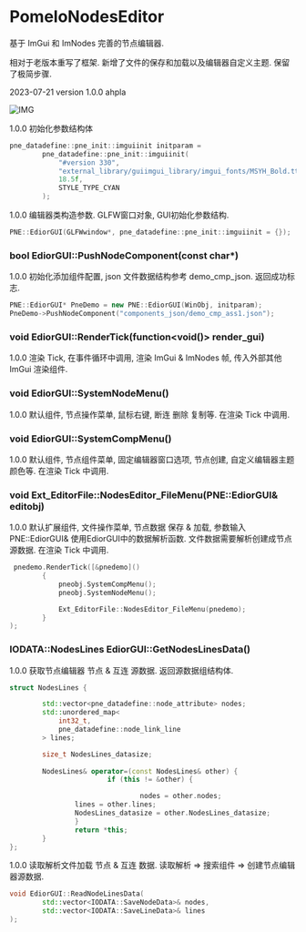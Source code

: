 # PomeloNodesEditor
基于 ImGui 和 ImNodes 完善的节点编辑器.

相对于老版本重写了框架.
新增了文件的保存和加载以及编辑器自定义主题.
保留了极简步骤.

2023-07-21 version 1.0.0 ahpla

![IMG](https://github.com/rcszc/PomeloNodesEditor/blob/main/profile/PomeloEditor.png)

1.0.0 初始化参数结构体
```cpp
pne_datadefine::pne_init::imguiinit initparam =
        pne_datadefine::pne_init::imguiinit(
            "#version 330",                                                // OpenGL 着色器版本.
            "external_library/guiimgui_library/imgui_fonts/MSYH_Bold.ttf", // ImGui  字体路径.
            18.5f,                                                         // ImGui  字体大小.
            STYLE_TYPE_CYAN                                                // 初始颜色主题(基于 ImGui.Dark)
        );
```

1.0.0 编辑器类构造参数. GLFW窗口对象, GUI初始化参数结构.
```cpp
PNE::EdiorGUI(GLFWwindow*, pne_datadefine::pne_init::imguiinit = {});
```

### bool EdiorGUI::PushNodeComponent(const char*)
1.0.0 初始化添加组件配置, json 文件数据结构参考 demo_cmp_json. 返回成功标志.
```cpp
PNE::EdiorGUI* PneDemo = new PNE::EdiorGUI(WinObj, initparam);
PneDemo->PushNodeComponent("components_json/demo_cmp_ass1.json");
```

### void EdiorGUI::RenderTick(function<void()> render_gui)
1.0.0 渲染 Tick, 在事件循环中调用, 渲染 ImGui & ImNodes 帧, 传入外部其他 ImGui 渲染组件.
### void EdiorGUI::SystemNodeMenu()
1.0.0 默认组件, 节点操作菜单, 鼠标右键, 断连 删除 复制等. 在渲染 Tick 中调用.
### void EdiorGUI::SystemCompMenu()
1.0.0 默认组件, 节点组件菜单, 固定编辑器窗口选项, 节点创建, 自定义编辑器主题颜色等. 在渲染 Tick 中调用.
### void Ext_EditorFile::NodesEditor_FileMenu(PNE::EdiorGUI& editobj)
1.0.0 默认扩展组件, 文件操作菜单, 节点数据 保存 & 加载, 参数输入 PNE::EdiorGUI& 使用EdiorGUI中的数据解析函数. 
文件数据需要解析创建成节点源数据. 在渲染 Tick 中调用.
```cpp
 pnedemo.RenderTick([&pnedemo]()
        {
            pneobj.SystemCompMenu();
            pneobj.SystemNodeMenu();

            Ext_EditorFile::NodesEditor_FileMenu(pnedemo);
        }
);
```

### IODATA::NodesLines EdiorGUI::GetNodesLinesData()
1.0.0 获取节点编辑器 节点 & 互连 源数据. 返回源数据组结构体.
```cpp
struct NodesLines {

        std::vector<pne_datadefine::node_attribute> nodes;
		std::unordered_map<
			int32_t,
			pne_datadefine::node_link_line
		> lines;

		size_t NodesLines_datasize;
		
		NodesLines& operator=(const NodesLines& other) {
                        if (this != &other) {

                                nodes = other.nodes;
				lines = other.lines;
				NodesLines_datasize = other.NodesLines_datasize;
                }
                return *this;
        }
};
```

1.0.0 读取解析文件加载 节点 & 互连 数据. 读取解析 => 搜索组件 => 创建节点编辑器源数据.
```cpp
void EdiorGUI::ReadNodeLinesData(
        std::vector<IODATA::SaveNodeData>& nodes,
        std::vector<IODATA::SaveLineData>& lines
);
```
